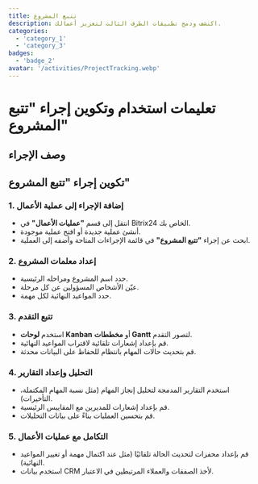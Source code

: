 ```yaml
---
title: تتبع المشروع
description: اكتشف ودمج تطبيقات الطرف الثالث لتعزيز أعمالك.
categories: 
  - 'category_1'
  - 'category_3'
badges: 
  - 'badge_2'
avatar: '/activities/ProjectTracking.webp'
---
```

# تعليمات استخدام وتكوين إجراء "تتبع المشروع"

## وصف الإجراء

## **تكوين إجراء "تتبع المشروع"**

### 1. إضافة الإجراء إلى عملية الأعمال
- انتقل إلى قسم **"عمليات الأعمال"** في Bitrix24 الخاص بك.
- أنشئ عملية جديدة أو افتح عملية موجودة.
- ابحث عن إجراء **"تتبع المشروع"** في قائمة الإجراءات المتاحة وأضفه إلى العملية.

### 2. إعداد معلمات المشروع
- حدد اسم المشروع ومراحله الرئيسية.
- عيّن الأشخاص المسؤولين عن كل مرحلة.
- حدد المواعيد النهائية لكل مهمة.

### 3. تتبع التقدم
- استخدم **لوحات Kanban** أو **مخططات Gantt** لتصور التقدم.
- قم بإعداد إشعارات تلقائية لاقتراب المواعيد النهائية.
- قم بتحديث حالات المهام بانتظام للحفاظ على البيانات محدثة.

### 4. التحليل وإعداد التقارير
- استخدم التقارير المدمجة لتحليل إنجاز المهام (مثل نسبة المهام المكتملة، التأخيرات).
- قم بإعداد إشعارات للمديرين مع المقاييس الرئيسية.
- قم بتحسين العمليات بناءً على بيانات التحليلات.

### 5. التكامل مع عمليات الأعمال
- قم بإعداد محفزات لتحديث الحالة تلقائيًا (مثل عند اكتمال مهمة أو تغيير المواعيد النهائية).
- استخدم بيانات CRM لأخذ الصفقات والعملاء المرتبطين في الاعتبار.
